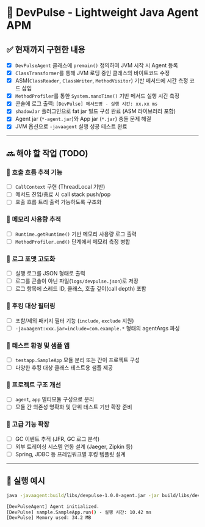 # 🧩 DevPulse - Lightweight Java Agent APM

## ✅ 현재까지 구현한 내용

- [x] `DevPulseAgent` 클래스에 `premain()` 정의하여 JVM 시작 시 Agent 등록
- [x] `ClassTransformer`를 통해 JVM 로딩 중인 클래스의 바이트코드 수정
- [x] ASM(`ClassReader`, `ClassWriter`, `MethodVisitor`) 기반 메서드에 시간 측정 코드 삽입
- [x] `MethodProfiler`를 통한 `System.nanoTime()` 기반 메서드 실행 시간 측정
- [x] 콘솔에 로그 출력: `[DevPulse] 메서드명 - 실행 시간: xx.xx ms`
- [x] `shadowJar` 플러그인으로 fat jar 빌드 구성 완료 (ASM 라이브러리 포함)
- [x] Agent jar (`*-agent.jar`)와 App jar (`*.jar`) 충돌 문제 해결
- [x] JVM 옵션으로 `-javaagent` 실행 성공 테스트 완료

---

## 🔜 해야 할 작업 (TODO)

### 🔹 호출 흐름 추적 기능
- [ ] `CallContext` 구현 (ThreadLocal 기반)
- [ ] 메서드 진입/종료 시 call stack push/pop
- [ ] 호출 흐름 트리 출력 가능하도록 구조화

### 🔹 메모리 사용량 추적
- [ ] `Runtime.getRuntime()` 기반 메모리 사용량 로그 출력
- [ ] `MethodProfiler.end()` 단계에서 메모리 측정 병합

### 🔹 로그 포맷 고도화
- [ ] 실행 로그를 JSON 형태로 출력
- [ ] 로그를 콘솔이 아닌 파일(`logs/devpulse.json`)로 저장
- [ ] 로그 항목에 스레드 ID, 클래스, 호출 깊이(call depth) 포함

### 🔹 후킹 대상 필터링
- [ ] 포함/제외 패키지 필터 기능 (`include`, `exclude` 지원)
- [ ] `-javaagent:xxx.jar=include=com.example.*` 형태의 agentArgs 파싱

### 🔹 테스트 환경 및 샘플 앱
- [ ] `testapp.SampleApp` 모듈 분리 또는 간이 프로젝트 구성
- [ ] 다양한 후킹 대상 클래스 테스트용 샘플 제공

### 🔹 프로젝트 구조 개선
- [ ] `agent`, `app` 멀티모듈 구성으로 분리
- [ ] 모듈 간 의존성 명확화 및 단위 테스트 기반 확장 준비

### 🔹 고급 기능 확장
- [ ] GC 이벤트 추적 (JFR, GC 로그 분석)
- [ ] 외부 트레이싱 시스템 연동 설계 (Jaeger, Zipkin 등)
- [ ] Spring, JDBC 등 프레임워크별 후킹 템플릿 설계

---

## 🚀 실행 예시

```bash
java -javaagent:build/libs/devpulse-1.0.0-agent.jar -jar build/libs/devpulse-app.jar

[DevPulseAgent] Agent initialized.
[DevPulse] sample.SampleApp.run() - 실행 시간: 10.42 ms
[DevPulse] Memory used: 34.2 MB
